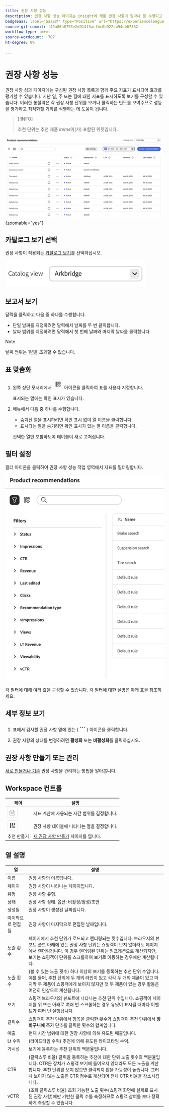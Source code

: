 ```yaml
---
title: 권장 사항 성능
description: 권장 사항 성능 페이지는 insight에 제품 권장 사항이 얼마나 잘 수행되고 있는지 알려줍니다.
badgeSaas: label="SaaS만" type="Positive" url="https://experienceleague.adobe.com/ko/docs/commerce/user-guides/product-solutions" tooltip="Adobe Commerce as a Cloud Service 및 Adobe Commerce Optimizer 프로젝트에만 적용됩니다(Adobe 관리 SaaS 인프라)."
source-git-commit: f49a86b8793e2d91413acfbc0b922cb94db67362
workflow-type: tm+mt
source-wordcount: '707'
ht-degree: 0%

---
```


# 권장 사항 성능

권장 사항 성과 페이지에는 구성된 권장 사항 목록과 함께 주요 지표가 표시되어 효과를 평가할 수 있습니다. 지난 일, 주 또는 월에 대한 지표를 표시하도록 보기를 구성할 수 있습니다. 이러한 통찰력은 각 권장 사항 단위를 보거나 클릭하는 빈도를 보여주므로 성능을 평가하고 최적화할 기회를 식별하는 데 도움이 됩니다.

>[!INFO]
>
>추천 단위는 추천 제품 _items_&#x200B;이(가) 포함된 위젯입니다.

![권장 사항 성능](../assets/rec-performance.png){zoomable="yes"}

## **카탈로그 보기** 선택

권장 사항이 적용되는 [카탈로그 보기](../setup/catalog-view.md)를 선택하십시오.

![카탈로그 보기](../assets/catalog-view.png)

## 보고서 보기

달력을 클릭하고 다음 중 하나를 수행합니다.

- 단일 날짜를 지정하려면 달력에서 날짜를 두 번 클릭합니다.
- 날짜 범위를 지정하려면 달력에서 첫 번째 날짜와 마지막 날짜를 클릭합니다.

>[!NOTE]
>
>날짜 범위는 1년을 초과할 수 없습니다.

## 표 맞춤화

1. 왼쪽 상단 모서리에서 ![열 선택기](../assets/icon-show-hide-columns.png) 아이콘을 클릭하여 표를 사용자 지정합니다.

   표시되는 열에는 확인 표시가 있습니다.

1. 메뉴에서 다음 중 하나를 수행합니다.

   - 숨겨진 열을 표시하려면 확인 표시 없이 열 이름을 클릭합니다.
   - 표시되는 열을 숨기려면 확인 표시가 있는 열 이름을 클릭합니다.

   선택한 열만 포함하도록 테이블이 새로 고쳐집니다.

## 필터 설정

필터 아이콘을 클릭하여 권장 사항 성능 작업 영역에서 지표를 필터링합니다.

![지표 필터링](../assets/rec-filters.png)

각 필터에 대해 여러 값을 구성할 수 있습니다. 각 필터에 대한 설명은 아래 [표](#column-descriptions)을 참조하세요.

## 세부 정보 보기

1. 표에서 검사할 권장 사항 옆에 있는 (![추가 선택기](../assets/btn-more.png)) 아이콘을 클릭합니다.

1. 권장 사항의 상태를 변경하려면 **활성화** 또는 **비활성화**&#x200B;를 클릭하십시오.

## 권장 사항 만들기 또는 관리

[새로 만들거나 기존](../merchandising/recommendations/create.md) 권장 사항을 관리하는 방법을 알아봅니다.

## Workspace 컨트롤

| 제어 | 설명 |
|---|---|
| ![일정 선택기](../assets/icon-calendar.png) | 지표 계산에 사용되는 시간 범위를 결정합니다. |
| ![열 선택기](../assets/icon-show-hide-columns.png) | 권장 사항 테이블에 나타나는 열을 결정합니다. |
| 추천 만들기 | [새 권장 사항 만들기](../merchandising/recommendations/create.md) 페이지를 엽니다. |

## 열 설명

| 열 | 설명 |
|---|---|
| 이름 | 권장 사항의 이름입니다. |
| 페이지 | 권장 사항이 나타나는 페이지입니다. |
| 유형 | 권장 사항 유형. |
| 상태 | 권장 사항 상태. 옵션: 비활성/활성/초안 |
| 생성됨 | 권장 사항이 생성된 날짜입니다. |
| 마지막으로 편집됨 | 권장 사항이 마지막으로 편집된 날짜입니다. |
| 노출 횟수 | 페이지에서 추천 단위가 로드되고 렌더링되는 횟수입니다. 브라우저의 뷰포트 폴드 아래에 있는 권장 사항 단위는 쇼핑객이 보지 않더라도 페이지에서 렌더링됩니다. 이 경우 렌더링된 단위는 임프레션으로 계산되지만, 보기는 쇼핑객이 단위를 스크롤하여 보기로 이동하는 경우에만 계산됩니다. |
| 노출 횟수 | (볼 수 있는 노출 횟수) 하나 이상의 보기를 등록하는 추천 단위 수입니다. 예를 들어, 추천 단위에 두 개의 라인이 있고 각각 두 개의 제품이 있고 마지막 두 제품이 쇼핑객에게 보이지 않지만 첫 두 제품이 있는 경우 활동은 여전히 인상으로 계산됩니다. |
| 보기 | 쇼핑객 브라우저의 뷰포트에 나타나는 추천 단위 수입니다. 쇼핑객이 페이지를 위 또는 아래로 여러 번 스크롤하는 경우 유닛이 표시될 때마다 이벤트가 여러 번 실행됩니다. |
| 클릭수 | 쇼핑객이 추천 단위에서 항목을 클릭한 횟수와 쇼핑객이 추천 단위에서 **장바구니에 추가** 단추를 클릭한 횟수의 합계입니다. |
| 매출 | 현재 시간 범위에 대한 권장 사항에 의해 유도된 매출입니다. |
| Lt 수익 | (라이프타임 수익) 추천에 의해 유도된 라이프타임 수익. |
| 가시성 | 보기에 등록하는 추천 단위의 백분율입니다. |
| CTR | (클릭스루 비율) 클릭을 등록하는 추천에 대한 단위 노출 횟수의 백분율입니다. CTR은 장치가 쇼핑객 보기에 들어오지 않더라도 모든 노출을 계산합니다. 추천 단위를 보지 않으면 클릭되지 않을 가능성이 높습니다. 그러나 보이지 않는 노출은 CTR 점수로 계산되어 전체 CTR 비율을 감소시킵니다. |
| vCTR | (조회 클릭스루 비율) 조회 가능한 노출 횟수(쇼핑객 화면에 실제로 표시된 권장 사항)에만 기반한 클릭 수를 측정하므로 쇼핑객 참여를 보다 정확하게 측정할 수 있습니다. |
